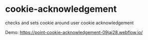# cookie-acknowledgement
checks and sets cookie around user cookie acknowledgement

Demo: https://point-cookie-acknowledgement-09jaj28.webflow.io/
